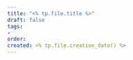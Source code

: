 ```yaml
---
title: "<% tp.file.title %>"
draft: false
tags:
- 
order: 
created: <% tp.file.creation_date() %>
---
```

